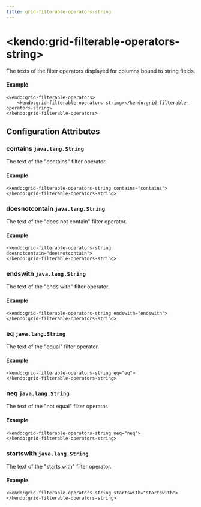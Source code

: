 ```yaml
---
title: grid-filterable-operators-string
---
```


# \<kendo:grid-filterable-operators-string\>

The texts of the filter operators displayed for columns bound to string fields.

#### Example
    <kendo:grid-filterable-operators>
        <kendo:grid-filterable-operators-string></kendo:grid-filterable-operators-string>
    </kendo:grid-filterable-operators>

## Configuration Attributes

### contains `java.lang.String`

The text of the "contains" filter operator.

#### Example
    <kendo:grid-filterable-operators-string contains="contains">
    </kendo:grid-filterable-operators-string>

### doesnotcontain `java.lang.String`

The text of the "does not contain" filter operator.

#### Example
    <kendo:grid-filterable-operators-string doesnotcontain="doesnotcontain">
    </kendo:grid-filterable-operators-string>

### endswith `java.lang.String`

The text of the "ends with" filter operator.

#### Example
    <kendo:grid-filterable-operators-string endswith="endswith">
    </kendo:grid-filterable-operators-string>

### eq `java.lang.String`

The text of the "equal" filter operator.

#### Example
    <kendo:grid-filterable-operators-string eq="eq">
    </kendo:grid-filterable-operators-string>

### neq `java.lang.String`

The text of the "not equal" filter operator.

#### Example
    <kendo:grid-filterable-operators-string neq="neq">
    </kendo:grid-filterable-operators-string>

### startswith `java.lang.String`

The text of the "starts with" filter operator.

#### Example
    <kendo:grid-filterable-operators-string startswith="startswith">
    </kendo:grid-filterable-operators-string>

